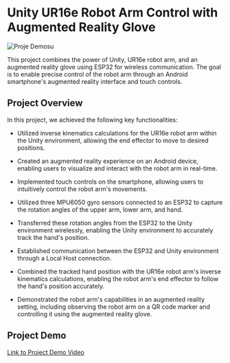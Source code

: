 # Unity UR16e Robot Arm Control with Augmented Reality Glove

![Proje Demosu](GIF.gif)

This project combines the power of Unity, UR16e robot arm, and an augmented reality glove using ESP32 for wireless communication. The goal is to enable precise control of the robot arm through an Android smartphone's augmented reality interface and touch controls.

## Project Overview

In this project, we achieved the following key functionalities:

- Utilized inverse kinematics calculations for the UR16e robot arm within the Unity environment, allowing the end effector to move to desired positions.

- Created an augmented reality experience on an Android device, enabling users to visualize and interact with the robot arm in real-time.

- Implemented touch controls on the smartphone, allowing users to intuitively control the robot arm's movements.

- Utilized three MPU6050 gyro sensors connected to an ESP32 to capture the rotation angles of the upper arm, lower arm, and hand.

- Transferred these rotation angles from the ESP32 to the Unity environment wirelessly, enabling the Unity environment to accurately track the hand's position.

- Established communication between the ESP32 and Unity environment through a Local Host connection.

- Combined the tracked hand position with the UR16e robot arm's inverse kinematics calculations, enabling the robot arm's end effector to follow the hand's position accurately.

- Demonstrated the robot arm's capabilities in an augmented reality setting, including observing the robot arm on a QR code marker and controlling it using the augmented reality glove.

## Project Demo

[Link to Project Demo Video](https://www.youtube.com/watch?v=FRx_d1CK45s)
